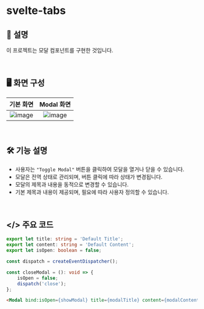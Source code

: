 # svelte-tabs

## 💬 설명

이 프로젝트는 모달 컴포넌트를 구현한 것입니다.

&nbsp;

## 🖥️ 화면 구성

| 기본 화면 | Modal 화면 |
|:----:|:----:|
| ![image](https://github.com/kmseunh/svelte-projects/assets/105186724/1baf60ba-b1c5-44dd-b69d-4faa82eb5f54) | ![image](https://github.com/kmseunh/svelte-projects/assets/105186724/4d15733b-481a-4d34-95c5-17a0baacc94c) |

&nbsp;

## 🛠️ 기능 설명

- 사용자는 `"Toggle Modal"` 버튼을 클릭하여 모달을 열거나 닫을 수 있습니다.
- 모달은 전역 상태로 관리되며, 버튼 클릭에 따라 상태가 변경됩니다.
- 모달의 제목과 내용을 동적으로 변경할 수 있습니다.
- 기본 제목과 내용이 제공되며, 필요에 따라 사용자 정의할 수 있습니다.

&nbsp;

## </> 주요 코드

```ts
export let title: string = 'Default Title';
export let content: string = 'Default Content';
export let isOpen: boolean = false;

const dispatch = createEventDispatcher();

const closeModal = (): void => {
    isOpen = false;
    dispatch('close');
};
```

```html
<Modal bind:isOpen={showModal} title={modalTitle} content={modalContent} />
```
